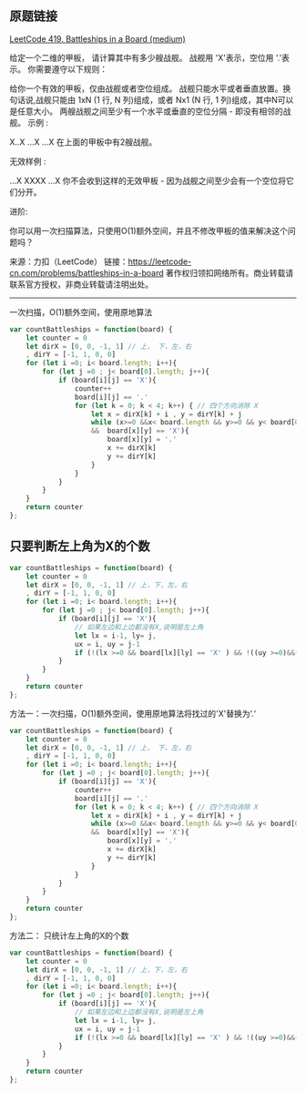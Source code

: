 ## 原题链接

[LeetCode 419. Battleships in a Board (medium)](https://leetcode-cn.com/problems/battleships-in-a-board/)

给定一个二维的甲板， 请计算其中有多少艘战舰。 战舰用 'X'表示，空位用 '.'表示。 你需要遵守以下规则：

给你一个有效的甲板，仅由战舰或者空位组成。
战舰只能水平或者垂直放置。换句话说,战舰只能由 1xN (1 行, N 列)组成，或者 Nx1 (N 行, 1 列)组成，其中N可以是任意大小。
两艘战舰之间至少有一个水平或垂直的空位分隔 - 即没有相邻的战舰。
示例 :

X..X
...X
...X
在上面的甲板中有2艘战舰。

无效样例 :

...X
XXXX
...X
你不会收到这样的无效甲板 - 因为战舰之间至少会有一个空位将它们分开。

进阶:

你可以用一次扫描算法，只使用O(1)额外空间，并且不修改甲板的值来解决这个问题吗？

来源：力扣（LeetCode）
链接：https://leetcode-cn.com/problems/battleships-in-a-board
著作权归领扣网络所有。商业转载请联系官方授权，非商业转载请注明出处。

---

一次扫描，O(1)额外空间，使用原地算法

```javascript
var countBattleships = function(board) {
    let counter = 0
    let dirX = [0, 0, -1, 1] // 上， 下，左，右
    , dirY = [-1, 1, 0, 0]
    for (let i =0; i< board.length; i++){
        for (let j =0 ; j< board[0].length; j++){
            if (board[i][j] == 'X'){
                counter++
                board[i][j] == '.'
                for (let k = 0; k < 4; k++) { // 四个方向消除 X
                    let x = dirX[k] + i , y = dirY[k] + j
                    while (x>=0 &&x< board.length && y>=0 && y< board[0].length
                    &&  board[x][y] == 'X'){
                        board[x][y] = '.'
                        x += dirX[k]
                        y += dirY[k]
                    }
                }
            }
        }
    }
    return counter
};
```


## 只要判断左上角为X的个数

```javascript
var countBattleships = function(board) {
    let counter = 0
    let dirX = [0, 0, -1, 1] // 上，下，左，右
    , dirY = [-1, 1, 0, 0]
    for (let i =0; i< board.length; i++){
        for (let j =0 ; j< board[0].length; j++){
            if (board[i][j] == 'X'){
                // 如果左边和上边都没有X,说明是左上角
                let lx = i-1, ly= j,
                ux = i, uy = j-1
                if (!(lx >=0 && board[lx][ly] == 'X' ) && !((uy >=0)&&(board[ux][uy]=='X'))) counter++
            }
        }
    }
    return counter
};
```




方法一：一次扫描，O(1)额外空间，使用原地算法将找过的'X'替换为’.‘

```javascript
var countBattleships = function(board) {
    let counter = 0
    let dirX = [0, 0, -1, 1] // 上， 下，左，右
    , dirY = [-1, 1, 0, 0]
    for (let i =0; i< board.length; i++){
        for (let j =0 ; j< board[0].length; j++){
            if (board[i][j] == 'X'){
                counter++
                board[i][j] == '.'
                for (let k = 0; k < 4; k++) { // 四个方向消除 X
                    let x = dirX[k] + i , y = dirY[k] + j
                    while (x>=0 &&x< board.length && y>=0 && y< board[0].length
                    &&  board[x][y] == 'X'){
                        board[x][y] = '.'
                        x += dirX[k]
                        y += dirY[k]
                    }
                }
            }
        }
    }
    return counter
};
```

方法二： 只统计左上角的X的个数

```javascript
var countBattleships = function(board) {
    let counter = 0
    let dirX = [0, 0, -1, 1] // 上，下，左，右
    , dirY = [-1, 1, 0, 0]
    for (let i =0; i< board.length; i++){
        for (let j =0 ; j< board[0].length; j++){
            if (board[i][j] == 'X'){
                // 如果左边和上边都没有X,说明是左上角
                let lx = i-1, ly= j,
                ux = i, uy = j-1
                if (!(lx >=0 && board[lx][ly] == 'X' ) && !((uy >=0)&&(board[ux][uy]=='X'))) counter++
            }
        }
    }
    return counter
};
```

